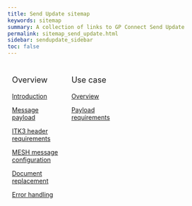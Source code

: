 ```yaml
---
title: Send Update sitemap
keywords: sitemap
summary: A collection of links to GP Connect Send Update information
permalink: sitemap_send_update.html
sidebar: sendupdate_sidebar
toc: false
---
```

<style>
* {
  box-sizing: border-box;
}

/* Create three equal columns that floats next to each other */
.column {
  float: left;
  width: 33.33%;
  padding: 10px;

}

/* Clear floats after the columns */
.row:after {
  content: "";
  display: table;
  clear: both;
}
</style>

<div class="row">
  <div class="column">
   <p style="font-size:18px">Overview</p>
    	<p><a href="sendupdate.html">Introduction</a></p>
    	<p><a href="sendupdate_payload.html">Message payload</a></p>
    	<p><a href="sendupdate_itk3.html">ITK3 header requirements</a></p>
    	<p><a href="sendupdate_mesh.html">MESH message configuration</a></p>
    	<p><a href="sendupdate_resend.html">Document replacement</a></p>
    	<p><a href="sendupdate_errors.html">Error handling</a></p>      
  </div>
  <div class="column">
    <p style="font-size:18px">Use case</p>
    	<p><a href="sendupdate_overview">Overview</a></p>
    	<p><a href="sendupdate_payload.html">Payload requirements</a></p>
  </div> 
</div>


